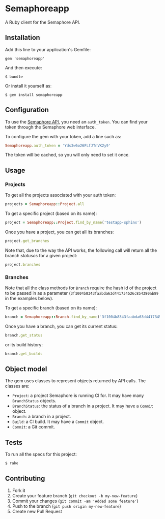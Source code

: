 # Semaphoreapp

A Ruby client for the Semaphore API.

## Installation

Add this line to your application's Gemfile:

    gem 'semaphoreapp'

And then execute:

    $ bundle

Or install it yourself as:

    $ gem install semaphoreapp

## Configuration

To use the [Semaphore API](http://docs.semaphoreapp.com/api), you need an `auth_token`. You can find your token through the Semaphore web interface.

To configure the gem with your token, add a line such as:

```ruby
Semaphoreapp.auth_token = 'Yds3w6o26FLfJTnVK2y9'
```

The token will be cached, so you will only need to set it once.

## Usage

### Projects

To get all the projects associated with your auth token:

```ruby
projects = Semaphoreapp::Project.all
```

To get a specific project (based on its name):

```ruby
project = Semaphoreapp::Project.find_by_name('testapp-sphinx')
```

Once you have a project, you can get all its branches:

```ruby
project.get_branches
```

Note that, due to the way the API works, the following call will return all the branch *statuses* for a given project:

```ruby
project.branches
```

### Branches

Note that all the class methods for `Branch` require the hash id of the project to be passed in as a parameter (`3f1004b8343faabda63d441734526c854380ab89` in the examples below).

To get a specific branch (based on its name):

```ruby
branch = Semaphoreapp::Branch.find_by_name('3f1004b8343faabda63d441734526c854380ab89', 'master')
```

Once you have a branch, you can get its current status:

```ruby
branch.get_status
```

or its build history:

```ruby
branch.get_builds
```

## Object model

The gem uses classes to represent objects returned by API calls. The classes are:

* `Project`: a project Semaphore is running CI for. It may have many `BranchStatus` objects.
* `BranchStatus`: the status of a branch in a project. It may have a `Commit` object.
* `Branch`: a branch in a project.
* `Build`: a CI build. It may have a `Commit` object.
* `Commit`: a Git commit.

## Tests

To run all the specs for this project:

```bash
$ rake
```

## Contributing

1. Fork it
2. Create your feature branch (`git checkout -b my-new-feature`)
3. Commit your changes (`git commit -am 'Added some feature'`)
4. Push to the branch (`git push origin my-new-feature`)
5. Create new Pull Request
